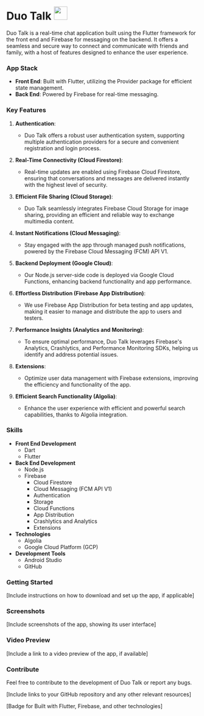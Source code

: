 # Duo Talk <img src="screenshots/icon.jpg" width="35" height="35">

Duo Talk is a real-time chat application built using the Flutter framework for the front end and Firebase for messaging on the backend. It offers a seamless and secure way to connect and communicate with friends and family, with a host of features designed to enhance the user experience.

### App Stack
- **Front End**: Built with Flutter, utilizing the Provider package for efficient state management.
- **Back End**: Powered by Firebase for real-time messaging.

### Key Features
1. **Authentication**:
   - Duo Talk offers a robust user authentication system, supporting multiple authentication providers for a secure and convenient registration and login process.

2. **Real-Time Connectivity (Cloud Firestore)**:
   - Real-time updates are enabled using Firebase Cloud Firestore, ensuring that conversations and messages are delivered instantly with the highest level of security.

3. **Efficient File Sharing (Cloud Storage)**:
   - Duo Talk seamlessly integrates Firebase Cloud Storage for image sharing, providing an efficient and reliable way to exchange multimedia content.

4. **Instant Notifications (Cloud Messaging)**:
   - Stay engaged with the app through managed push notifications, powered by the Firebase Cloud Messaging (FCM) API V1.

5. **Backend Deployment (Google Cloud)**:
   - Our Node.js server-side code is deployed via Google Cloud Functions, enhancing backend functionality and app performance.

6. **Effortless Distribution (Firebase App Distribution)**:
   - We use Firebase App Distribution for beta testing and app updates, making it easier to manage and distribute the app to users and testers.

7. **Performance Insights (Analytics and Monitoring)**:
   - To ensure optimal performance, Duo Talk leverages Firebase's Analytics, Crashlytics, and Performance Monitoring SDKs, helping us identify and address potential issues.

8. **Extensions**:
   - Optimize user data management with Firebase extensions, improving the efficiency and functionality of the app.

9. **Efficient Search Functionality (Algolia)**:
   - Enhance the user experience with efficient and powerful search capabilities, thanks to Algolia integration.

### Skills
- **Front End Development**
  - Dart
  - Flutter
- **Back End Development**
  - Node.js
  - Firebase
    - Cloud Firestore
    - Cloud Messaging (FCM API V1)
    - Authentication
    - Storage
    - Cloud Functions
    - App Distribution
    - Crashlytics and Analytics
    - Extensions
- **Technologies**
  - Algolia
  - Google Cloud Platform (GCP)
- **Development Tools**
  - Android Studio
  - GitHub

### Getting Started
[Include instructions on how to download and set up the app, if applicable]

### Screenshots
[Include screenshots of the app, showing its user interface]

### Video Preview
[Include a link to a video preview of the app, if available]

### Contribute
Feel free to contribute to the development of Duo Talk or report any bugs.

[Include links to your GitHub repository and any other relevant resources]

[Badge for Built with Flutter, Firebase, and other technologies]
